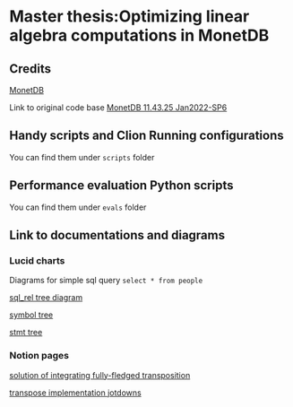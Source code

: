 # Master thesis:Optimizing linear algebra computations in MonetDB

## Credits

[MonetDB](https://www.monetdb.org/)

Link to original code base [MonetDB 11.43.25 Jan2022-SP6](https://www.monetdb.org/downloads/sources/Jan2022-SP6/)

## Handy scripts and Clion Running configurations
You can find them under `scripts` folder

## Performance evaluation Python scripts
You can find them under `evals` folder



## Link to documentations and diagrams

### Lucid charts

Diagrams for simple sql query `select * from people`

[sql_rel tree diagram](https://lucid.app/lucidchart/ee63c1b8-f6ee-41bc-8e86-a121bb6c8aa6/edit?viewport_loc=-1361%2C-556%2C4280%2C2282%2C0_0&invitationId=inv_821a3c09-0a8d-4453-bee1-a94bbcce153a)


[symbol tree](https://lucid.app/lucidchart/419253b1-f121-4d3c-a321-178f30f7301b/edit?invitationId=inv_44fbaa6f-546b-469a-9720-4547496984d9)

[stmt tree](https://lucid.app/lucidchart/f7454b6e-c849-4761-b383-f3a19a0e1cce/edit?viewport_loc=-1467%2C445%2C5921%2C3157%2C0_0&invitationId=inv_0618883d-8ddc-438c-8fa5-293384ba52ca)

### Notion pages

[solution of integrating fully-fledged transposition](https://wax-elephant-c41.notion.site/Deal-with-transposition-in-all-situations-of-sql-operations-80b195c5337b48c8ba43740bff35962d?pvs=4)



[transpose implementation jotdowns](https://wax-elephant-c41.notion.site/Approach-jotdowns-7b200e7bde9846b49adb9be7b49947f8?pvs=4)